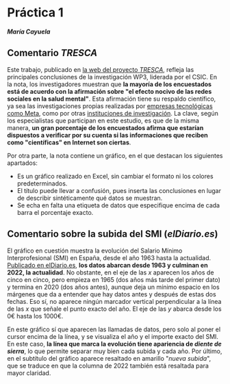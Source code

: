 # Práctica 1 
***María Cayuela***
## Comentario *TRESCA*
Este trabajo, publicado en [la web del proyecto *TRESCA*](https://trescaproject.eu/2021/10/07/are-social-media-harmful-yes-say-most-europeans-but-its-complicated/), refleja las principales conclusiones de la investigación WP3, liderada por el CSIC. En la nota, los investigadores muestran que **la mayoría de los encuestados  está de acuerdo con la afirmación sobre "el efecto nocivo de las redes sociales en la salud mental"**. Esta afirmación tiene su respaldo científico, ya sea las investigaciones propias realizadas por [empresas tecnológicas como Meta](https://www.wsj.com/articles/facebook-knows-instagram-is-toxic-for-teen-girls-company-documents-show-11631620739), como por otras [instituciones de investigación](https://www.sciencedirect.com/science/article/abs/pii/S0747563217302698). La clave, según los especialistas que participan en este estudio, es que de la misma manera, **un gran porcentaje de los encuestados afirma que estarían dispuestos a verificar por su cuenta si las informaciones que reciben como "científicas" en Internet son ciertas**. 

Por otra parte, la nota contiene un gráfico, en el que destacan los siguientes apartados:
- Es un gráfico realizado en Excel, sin cambiar el formato ni los colores predeterminados.
- El título puede llevar a confusión, pues inserta las conclusiones en lugar de describir sintéticamente qué datos se muestran.
- Se echa en falta una etiqueta de datos que especifique encima de cada barra el porcentaje exacto.
## Comentario sobre la subida del SMI (*elDiario.es*)
El gráfico en cuestión muestra la evolución del Salario Mínimo Interprofesional (SMI) en España, desde el año 1963 hasta la actualidad. [Publicado en elDiario.es](https://www.eldiario.es/sociedad/ultima-hora-coronavirus-actualidad-politica-10-febrero_6_8733684_1084582.html), **los datos abarcan desde 1963 y culminan en 2022, la actualidad**. No obstante, en el eje de las *x* aparecen los años de cinco en cinco, pero empieza en 1965 (dos años más tarde del primer dato) y termina en 2020 (dos años antes), aunque deja un mínimo espacio en los márgenes que da a entender que hay datos antes y después de estas dos fechas. Eso sí, no aparece ningún marcador vertical perpendicular a la línea de las *x* que señale el punto exacto del año. El eje de las *y* abarca desde los 0€ hasta los 1000€. 

En este gráfico sí que aparecen las llamadas de datos, pero solo al poner el cursor encima de la línea, y se visualiza el año y el importe exacto del SMI. En este caso, **la línea que marca la evolución tiene apariencia de *diente de sierra***, lo que permite separar muy bien cada subida y cada año. Por último, en el subtítulo del gráfico aparece resaltado en amarillo "*nueva subida*", que se traduce en que la columna de 2022 también está resaltada para mayor claridad.
